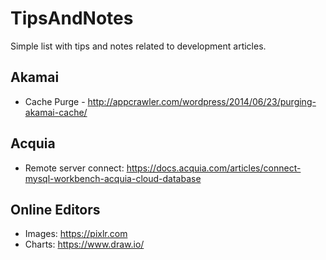 # TipsAndNotes

Simple list with tips and notes related to development articles.

## Akamai
 - Cache Purge - http://appcrawler.com/wordpress/2014/06/23/purging-akamai-cache/

## Acquia
 - Remote server connect: https://docs.acquia.com/articles/connect-mysql-workbench-acquia-cloud-database
	
## Online Editors
 - Images: https://pixlr.com
 - Charts: https://www.draw.io/